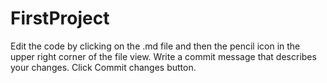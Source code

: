 # FirstProject

Edit the code by clicking on the .md file and then the pencil icon in the upper right corner of the file view.
Write a commit message that describes your changes.
Click Commit changes button.
